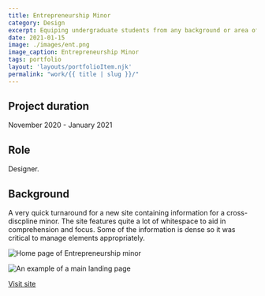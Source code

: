 ```yaml
---
title: Entrepreneurship Minor
category: Design
excerpt: Equiping undergraduate students from any background or area of study.
date: 2021-01-15
image: ./images/ent.png
image_caption: Entrepreneurship Minor
tags: portfolio
layout: 'layouts/portfolioItem.njk'
permalink: "work/{{ title | slug }}/"
---
```


## Project duration

November 2020 - January 2021

## Role

Designer.

## Background
A very quick turnaround for a new site containing information for a cross-discpline minor. The site features quite a lot of whitespace to aid in comprehension and focus. Some of the information is dense so it was critical to manage elements appropriately.

![Home page of Entrepreneurship minor](/images/ent-home.jpg)

![An example of a main landing page](/images/ent-landing.png)

[Visit site](https://ent-minor.umich.edu/)
